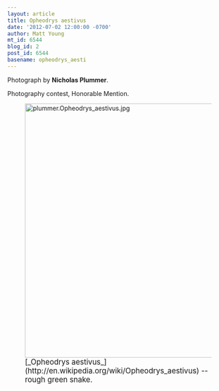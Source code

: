 ```yaml
---
layout: article
title: Opheodrys aestivus
date: '2012-07-02 12:00:00 -0700'
author: Matt Young
mt_id: 6544
blog_id: 2
post_id: 6544
basename: opheodrys_aesti
---
```

Photograph by **Nicholas Plummer**.

Photography contest, Honorable Mention.

<figure>
<img src="/PT/uploads/2012/plummer.Opheodrys_aestivus.jpg" alt="plummer.Opheodrys_aestivus.jpg" width="600" height="576" />
<figcaption markdown="span">
<big>[_Opheodrys aestivus_](http://en.wikipedia.org/wiki/Opheodrys_aestivus) -- rough green snake.</big>

</figcaption>
</figure>

